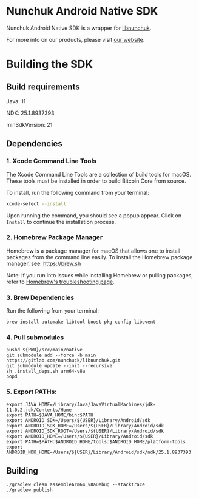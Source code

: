 # Nunchuk Android Native SDK
Nunchuk Android Native SDK is a wrapper for [libnunchuk](https://github.com/nunchuk-io/libnunchuk).

For more info on our products, please visit [our website](https://nunchuk.io/).

# Building the SDK
## Build requirements
Java: 11

NDK: 25.1.8937393

minSdkVersion: 21

## Dependencies
### 1. Xcode Command Line Tools

The Xcode Command Line Tools are a collection of build tools for macOS.
These tools must be installed in order to build Bitcoin Core from source.

To install, run the following command from your terminal:

``` bash
xcode-select --install
```

Upon running the command, you should see a popup appear.
Click on `Install` to continue the installation process.

### 2. Homebrew Package Manager

Homebrew is a package manager for macOS that allows one to install packages from the command line easily.
To install the Homebrew package manager, see: https://brew.sh

Note: If you run into issues while installing Homebrew or pulling packages, refer to [Homebrew's troubleshooting page](https://docs.brew.sh/Troubleshooting).

### 3. Brew Dependencies

Run the following from your terminal:

``` bash
brew install automake libtool boost pkg-config libevent
```

### 4. Pull submodules

```
pushd ${PWD}/src/main/native
git submodule add --force -b main https://gitlab.com/nunchuck/libnunchuk.git
git submodule update --init --recursive
sh .install_deps.sh arm64-v8a
popd
```

### 5. Export PATHs:
```
export JAVA_HOME=/Library/Java/JavaVirtualMachines/jdk-11.0.2.jdk/Contents/Home
export PATH=$JAVA_HOME/bin:$PATH
export ANDROID_SDK=/Users/${USER}/Library/Android/sdk
export ANDROID_SDK_HOME=/Users/${USER}/Library/Android/sdk
export ANDROID_SDK_ROOT=/Users/${USER}/Library/Android/sdk
export ANDROID_HOME=/Users/${USER}/Library/Android/sdk 
export PATH=$PATH:$ANDROID_HOME/tools:$ANDROID_HOME/platform-tools
export ANDROID_NDK_HOME=/Users/${USER}/Library/Android/sdk/ndk/25.1.8937393
```

## Building
```
./gradlew clean assembleArm64_v8aDebug --stacktrace
./gradlew publish
```
